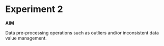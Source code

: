 # Experiment 2

**AIM**

Data pre-processing operations such as outliers and/or inconsistent data value management.